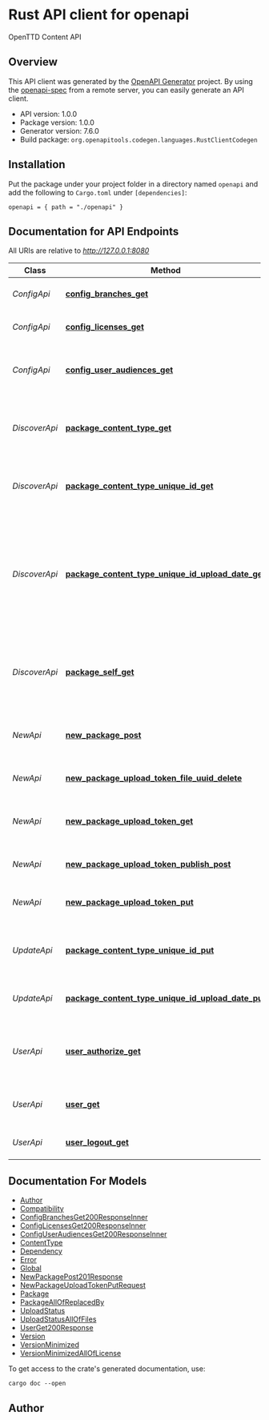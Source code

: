 # Rust API client for openapi

OpenTTD Content API


## Overview

This API client was generated by the [OpenAPI Generator](https://openapi-generator.tech) project.  By using the [openapi-spec](https://openapis.org) from a remote server, you can easily generate an API client.

- API version: 1.0.0
- Package version: 1.0.0
- Generator version: 7.6.0
- Build package: `org.openapitools.codegen.languages.RustClientCodegen`

## Installation

Put the package under your project folder in a directory named `openapi` and add the following to `Cargo.toml` under `[dependencies]`:

```
openapi = { path = "./openapi" }
```

## Documentation for API Endpoints

All URIs are relative to *http://127.0.0.1:8080*

Class | Method | HTTP request | Description
------------ | ------------- | ------------- | -------------
*ConfigApi* | [**config_branches_get**](docs/ConfigApi.md#config_branches_get) | **GET** /config/branches | List the known branches.
*ConfigApi* | [**config_licenses_get**](docs/ConfigApi.md#config_licenses_get) | **GET** /config/licenses | List the known licenses.
*ConfigApi* | [**config_user_audiences_get**](docs/ConfigApi.md#config_user_audiences_get) | **GET** /config/user-audiences | List of alowed audiences to login with.
*DiscoverApi* | [**package_content_type_get**](docs/DiscoverApi.md#package_content_type_get) | **GET** /package/{content-type} | Get listing of all the packages with this Content Type.
*DiscoverApi* | [**package_content_type_unique_id_get**](docs/DiscoverApi.md#package_content_type_unique_id_get) | **GET** /package/{content-type}/{unique-id} | Get information about a single package.
*DiscoverApi* | [**package_content_type_unique_id_upload_date_get**](docs/DiscoverApi.md#package_content_type_unique_id_upload_date_get) | **GET** /package/{content-type}/{unique-id}/{upload-date} | Get information about a single version of a package. The key is \"upload-date\", as that is considered unique.
*DiscoverApi* | [**package_self_get**](docs/DiscoverApi.md#package_self_get) | **GET** /package/self | Get listing of the packages you are (one of) the author(s) of.
*NewApi* | [**new_package_post**](docs/NewApi.md#new_package_post) | **POST** /new-package | Start with the creation of a new package or version.
*NewApi* | [**new_package_upload_token_file_uuid_delete**](docs/NewApi.md#new_package_upload_token_file_uuid_delete) | **DELETE** /new-package/{upload-token}/{file-uuid} | Delete an uploaded file.
*NewApi* | [**new_package_upload_token_get**](docs/NewApi.md#new_package_upload_token_get) | **GET** /new-package/{upload-token} | Get information about the new upload.
*NewApi* | [**new_package_upload_token_publish_post**](docs/NewApi.md#new_package_upload_token_publish_post) | **POST** /new-package/{upload-token}/publish | Publish the new upload.
*NewApi* | [**new_package_upload_token_put**](docs/NewApi.md#new_package_upload_token_put) | **PUT** /new-package/{upload-token} | Update the information of a new upload
*UpdateApi* | [**package_content_type_unique_id_put**](docs/UpdateApi.md#package_content_type_unique_id_put) | **PUT** /package/{content-type}/{unique-id} | Update the global information of a single package.
*UpdateApi* | [**package_content_type_unique_id_upload_date_put**](docs/UpdateApi.md#package_content_type_unique_id_upload_date_put) | **PUT** /package/{content-type}/{unique-id}/{upload-date} | Update the information of a single version
*UserApi* | [**user_authorize_get**](docs/UserApi.md#user_authorize_get) | **GET** /user/authorize | Default Oauth2 PKCE flow. Response depends on \"audience\"
*UserApi* | [**user_get**](docs/UserApi.md#user_get) | **GET** /user | Get information about yourself
*UserApi* | [**user_logout_get**](docs/UserApi.md#user_logout_get) | **GET** /user/logout | Logout of the Content API.


## Documentation For Models

 - [Author](docs/Author.md)
 - [Compatibility](docs/Compatibility.md)
 - [ConfigBranchesGet200ResponseInner](docs/ConfigBranchesGet200ResponseInner.md)
 - [ConfigLicensesGet200ResponseInner](docs/ConfigLicensesGet200ResponseInner.md)
 - [ConfigUserAudiencesGet200ResponseInner](docs/ConfigUserAudiencesGet200ResponseInner.md)
 - [ContentType](docs/ContentType.md)
 - [Dependency](docs/Dependency.md)
 - [Error](docs/Error.md)
 - [Global](docs/Global.md)
 - [NewPackagePost201Response](docs/NewPackagePost201Response.md)
 - [NewPackageUploadTokenPutRequest](docs/NewPackageUploadTokenPutRequest.md)
 - [Package](docs/Package.md)
 - [PackageAllOfReplacedBy](docs/PackageAllOfReplacedBy.md)
 - [UploadStatus](docs/UploadStatus.md)
 - [UploadStatusAllOfFiles](docs/UploadStatusAllOfFiles.md)
 - [UserGet200Response](docs/UserGet200Response.md)
 - [Version](docs/Version.md)
 - [VersionMinimized](docs/VersionMinimized.md)
 - [VersionMinimizedAllOfLicense](docs/VersionMinimizedAllOfLicense.md)


To get access to the crate's generated documentation, use:

```
cargo doc --open
```

## Author



